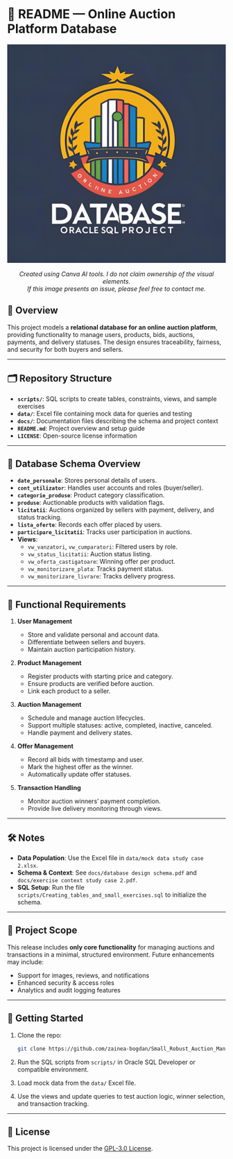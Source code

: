 # 📄 README — Online Auction Platform Database

<p align="center">
  <img src="./small auction logo.png" alt="Logo" width="600">
</p>
<p align="center">
  <em>Created using Canva AI tools. I do not claim ownership of the visual elements.<br>
  If this image presents an issue, please feel free to contact me.</em>
</p>

## 📌 Overview

This project models a **relational database for an online auction platform**, providing functionality to manage users, products, bids, auctions, payments, and delivery statuses. The design ensures traceability, fairness, and security for both buyers and sellers.

---

## 🗂️ Repository Structure

- **`scripts/`**: SQL scripts to create tables, constraints, views, and sample exercises
- **`data/`**: Excel file containing mock data for queries and testing
- **`docs/`**: Documentation files describing the schema and project context
- **`README.md`**: Project overview and setup guide
- **`LICENSE`**: Open-source license information

---

## 🧱 Database Schema Overview

- **`date_personale`**: Stores personal details of users.
- **`cont_utilizator`**: Handles user accounts and roles (buyer/seller).
- **`categorie_produse`**: Product category classification.
- **`produse`**: Auctionable products with validation flags.
- **`licitatii`**: Auctions organized by sellers with payment, delivery, and status tracking.
- **`lista_oferte`**: Records each offer placed by users.
- **`participare_licitatii`**: Tracks user participation in auctions.
- **Views**:
  - `vw_vanzatori`, `vw_cumparatori`: Filtered users by role.
  - `vw_status_licitatii`: Auction status listing.
  - `vw_oferta_castigatoare`: Winning offer per product.
  - `vw_monitorizare_plata`: Tracks payment status.
  - `vw_monitorizare_livrare`: Tracks delivery progress.

---

## 🔄 Functional Requirements

1. **User Management**

   - Store and validate personal and account data.
   - Differentiate between sellers and buyers.
   - Maintain auction participation history.

2. **Product Management**

   - Register products with starting price and category.
   - Ensure products are verified before auction.
   - Link each product to a seller.

3. **Auction Management**

   - Schedule and manage auction lifecycles.
   - Support multiple statuses: active, completed, inactive, canceled.
   - Handle payment and delivery states.

4. **Offer Management**

   - Record all bids with timestamp and user.
   - Mark the highest offer as the winner.
   - Automatically update offer statuses.

5. **Transaction Handling**
   - Monitor auction winners’ payment completion.
   - Provide live delivery monitoring through views.

---

## 🛠 Notes

- **Data Population**: Use the Excel file in `data/mock data study case 2.xlsx`.
- **Schema & Context**: See `docs/database design schema.pdf` and `docs/exercise context study case 2.pdf`.
- **SQL Setup**: Run the file `scripts/Creating_tables_and_small_exercises.sql` to initialize the schema.

---

## 🔧 Project Scope

This release includes **only core functionality** for managing auctions and transactions in a minimal, structured environment. Future enhancements may include:

- Support for images, reviews, and notifications
- Enhanced security & access roles
- Analytics and audit logging features

---

## 🚀 Getting Started

1. Clone the repo:

   ```bash
   git clone https://github.com/zainea-bogdan/Small_Robust_Auction_Management_System.git
   ```

2. Run the SQL scripts from `scripts/` in Oracle SQL Developer or compatible environment.

3. Load mock data from the `data/` Excel file.

4. Use the views and update queries to test auction logic, winner selection, and transaction tracking.

---

## 📜 License

This project is licensed under the [GPL-3.0 License](./LICENSE).
